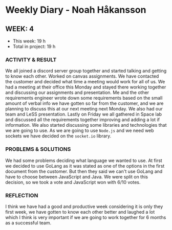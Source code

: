 # Weekly Diary - Noah Håkansson

## WEEK: 4 
- This week: 19 h
- Total in project: 19 h 

### ACTIVITY & RESULT
We all joined a discord server group together and started talking and getting to know each other. Worked on canvas assignments. We have contacted the customer and decided what time a meeting would work for all of us. We had a meeting at their office this Monday and stayed there working together and discussing our assignments and presentation. Me and the other requirements engineer wrote down some requirements based on the small amount of verbal info we have gotten so far from the customer, and we are planning to discuss this at our next meeting next Monday. We also had our team and LeSS presentation. Lastly on Friday we all gathered in Space lab and discussed all the requirements together improving and adding a lot if information. We also started discussing some libraries and technologies that we are going to use. As we are going to use `Node.js` and we need web sockets we have decided on the `socket.io` library.

### PROBLEMS & SOLUTIONS 
We had some problems deciding what language we wanted to use. At first we decided to use GoLang as it was stated as one of the options in the first document from the customer. But then they said we can't use GoLang and have to choose between JavaScript and Java. We were split on this decision, so we took a vote and JavaScript won with 6/10 votes.

### REFLECTION  
I think we have had a good and productive week considering it is only they first week, we have gotten to know each other better and laughed a lot which I think is very important if we are going to work together for 6 months as a successful team.

